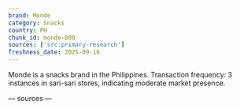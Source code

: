 ```yaml
---
brand: Monde
category: Snacks
country: PH
chunk_id: monde-000
sources: ['src:primary-research']
freshness_date: 2025-09-16
---
```


Monde is a snacks brand in the Philippines. Transaction frequency: 3 instances in sari-sari stores, indicating moderate market presence.

— sources —
